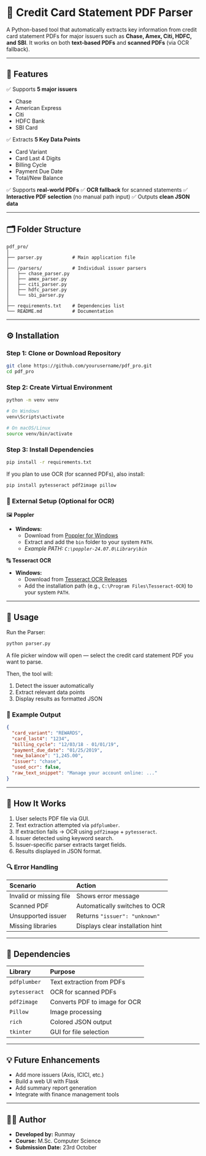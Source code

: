 # 🧾 Credit Card Statement PDF Parser

A Python-based tool that automatically extracts key information from credit card statement PDFs for major issuers such as **Chase, Amex, Citi, HDFC, and SBI**.
It works on both **text-based PDFs** and **scanned PDFs** (via OCR fallback).

-----

## 📌 Features

✅ Supports **5 major issuers**

  - Chase
  - American Express
  - Citi
  - HDFC Bank
  - SBI Card

✅ Extracts **5 Key Data Points**

  - Card Variant
  - Card Last 4 Digits
  - Billing Cycle
  - Payment Due Date
  - Total/New Balance

✅ Supports **real-world PDFs**
✅ **OCR fallback** for scanned statements
✅ **Interactive PDF selection** (no manual path input)
✅ Outputs **clean JSON data**

-----

## 🗂️ Folder Structure

```plaintext
pdf_pro/
│
├── parser.py           # Main application file
│
├── /parsers/           # Individual issuer parsers
│   ├── chase_parser.py
│   ├── amex_parser.py
│   ├── citi_parser.py
│   ├── hdfc_parser.py
│   └── sbi_parser.py
│
├── requirements.txt    # Dependencies list
└── README.md           # Documentation
```

-----

## ⚙️ Installation

### Step 1: Clone or Download Repository

```bash
git clone https://github.com/yourusername/pdf_pro.git
cd pdf_pro
```

### Step 2: Create Virtual Environment

```bash
python -m venv venv

# On Windows
venv\Scripts\activate

# On macOS/Linux
source venv/bin/activate
```

### Step 3: Install Dependencies

```bash
pip install -r requirements.txt
```

If you plan to use OCR (for scanned PDFs), also install:

```bash
pip install pytesseract pdf2image pillow
```

### 🧩 External Setup (Optional for OCR)

🖼️ **Poppler**

  - **Windows:**
      - Download from [Poppler for Windows](https://github.com/oschwartz10612/poppler-windows)
      - Extract and add the `bin` folder to your system `PATH`.
      - *Example PATH: `C:\poppler-24.07.0\Library\bin`*

🔠 **Tesseract OCR**

  - **Windows:**
      - Download from [Tesseract OCR Releases](https://www.google.com/search?q=https://github.com/UB-Mannheim/tesseract/wiki)
      - Add the installation path (e.g., `C:\Program Files\Tesseract-OCR`) to your system `PATH`.

-----

## 🚀 Usage

Run the Parser:

```bash
python parser.py
```

A file picker window will open — select the credit card statement PDF you want to parse.

Then, the tool will:

1.  Detect the issuer automatically
2.  Extract relevant data points
3.  Display results as formatted JSON

### 🧾 Example Output

```json
{
  "card_variant": "REWARDS",
  "card_last4": "1234",
  "billing_cycle": "12/03/18 - 01/01/19",
  "payment_due_date": "01/25/2019",
  "new_balance": "1,245.00",
  "issuer": "chase",
  "used_ocr": false,
  "raw_text_snippet": "Manage your account online: ..."
}
```

-----

## 🧠 How It Works

1.  User selects PDF file via GUI.
2.  Text extraction attempted via `pdfplumber`.
3.  If extraction fails → OCR using `pdf2image` + `pytesseract`.
4.  Issuer detected using keyword search.
5.  Issuer-specific parser extracts target fields.
6.  Results displayed in JSON format.

### 🔍 Error Handling

| Scenario | Action |
| :--- | :--- |
| Invalid or missing file | Shows error message |
| Scanned PDF | Automatically switches to OCR |
| Unsupported issuer | Returns `"issuer": "unknown"` |
| Missing libraries | Displays clear installation hint |

-----

## 🧮 Dependencies

| Library | Purpose |
| :--- | :--- |
| `pdfplumber` | Text extraction from PDFs |
| `pytesseract` | OCR for scanned PDFs |
| `pdf2image` | Converts PDF to image for OCR |
| `Pillow` | Image processing |
| `rich` | Colored JSON output |
| `tkinter` | GUI for file selection |

-----

## 💡 Future Enhancements

  - Add more issuers (Axis, ICICI, etc.)
  - Build a web UI with Flask
  - Add summary report generation
  - Integrate with finance management tools

-----

## 👨‍💻 Author

  - **Developed by:** Runmay
  - **Course:** M.Sc. Computer Science
  - **Submission Date:** 23rd October
